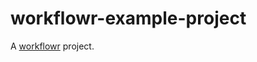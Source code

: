 # workflowr-example-project

A [workflowr][] project.

[workflowr]: https://github.com/jdblischak/workflowr
